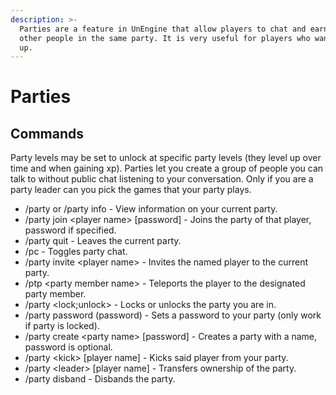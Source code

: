 ```yaml
---
description: >-
  Parties are a feature in UnEngine that allow players to chat and earn XP with
  other people in the same party. It is very useful for players who want to team
  up.
---
```


# Parties

## Commands

Party levels may be set to unlock at specific party levels (they level up over time and when gaining xp). Parties let you create a group of people you can talk to without public chat listening to your conversation. Only if you are a party leader can you pick the games that your party plays.

* /party or /party info - View information on your current party.
* /party join \<player name> \[password] - Joins the party of that player, password if specified.
* /party quit - Leaves the current party.
* /pc - Toggles party chat.
* /party invite \<player name> - Invites the named player to the current party.
* /ptp \<party member name> - Teleports the player to the designated party member.
* /party \<lock;unlock> - Locks or unlocks the party you are in.
* /party password (password) - Sets a password to your party (only work if party is locked).
* /party create \<party name> \[password] - Creates a party with a name, password is optional.
* /party \<kick> \[player name] - Kicks said player from your party.
* /party \<leader> \[player name] - Transfers ownership of the party.
*   /party disband - Disbands the party.



